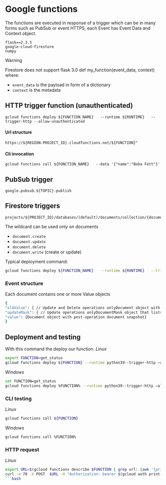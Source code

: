 # Google functions
The functions are executed in response of a trigger which can be in many forms such as PubSub or event HTTPS, each Event has Event Data and Context object.

```text
flask==2.3.3
google-cloud-firestore
numpy
```
> [!WARNING]
> Firestore does not support flask 3.0
def my_function(event_data, context) where:
 - `event_data` is the payload in form of a dictionary
 - `context` is the metadata

## HTTP trigger function (unauthenticated)
```
gcloud functions deploy ${FUNCTION_NAME}   --runtime ${RUNTIME}   --trigger-http --allow-unauthenticated
```
#### Url structure
```
https://${REGION-PROJECT_ID}.cloudfunctions.net/${FUNCTION}"
```
#### Cli invocation
```
gcloud functions call ${FUNCTION_NAME}   --data '{"name":"Boba Fett"}'
```
## PubSub trigger
```
google.pubsub.${TOPIC}.publish
```
## Firestore triggers
```
projects/${PROJECT_ID}/databases/(default)/documents/collection/{document_wildcard}
```
The wildcard can be used only on documents

 - `document.create`
 - `document.update`
 - `document.delete`
 - `document.write` (create or update)


Typical deployment command:
```bash
gcloud functions deploy ${FUNCTION_NAME}   --runtime ${RUNTIME}   --trigger-event "${EVENT_TYPE}"--trigger-resource "${DOCUMENT_PATH}"
```
### Event structure
Each document contains one or more Value objects
```bash
{
"oldValue": { // Update and Delete operations onlyDocument object with pre-operation document snapshot},
"updateMask": { // Update operations onlyDocumentMask object that lists changed fields.},
"value": {Document object with post-operation document snapshot}
}
```

## Deployment and testing
With this command the deploy our function.
*Linux* 
```bash
export FUNCTION=get_status
gcloud functions deploy ${FUNCTION} --runtime python39--trigger-http –allow-unauthenticated --docker-registry=artifact-registry --no-gen2
```

*Windows*
```bash
set FUNCTION=get_status
gcloud functions deploy %FUNCTION% --runtime python39--trigger-http –allow-unauthenticated --docker-registry=artifact-registry --no-gen2
```

### CLI testing
*Linux*
```bash
gcloud functions call ${FUNCTION}
```
*Windows*
```bash
gcloud functions call %FUNCTION%
```
### HTTP request
*Linux*
```bash
export URL=$(gcloud functions describe $FUNCTION | grep url: |awk '{print $2}')
curl -m 70 -X POST  $URL -H "Authorization: bearer $(gcloud auth print-identity-token)"
```bash


